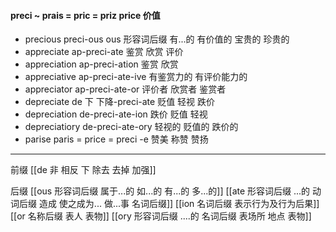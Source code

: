 #### preci ~ prais = pric = priz price 价值

- precious preci-ous ous 形容词后缀 有...的  有价值的   宝贵的 珍贵的
- appreciate  ap-preci-ate 鉴赏 欣赏  评价
- appreciation ap-preci-ation 鉴赏 欣赏
- appreciative ap-preci-ate-ive 有鉴赏力的  有评价能力的
- appreciator ap-preci-ate-or 评价者 欣赏者 鉴赏者
- depreciate de 下 下降-preci-ate 贬值 轻视  跌价 
- depreciation de-preci-ate-ion 跌价 贬值  轻视
- depreciatiory de-preci-ate-ory 轻视的 贬值的 跌价的
- parise paris = price = preci -e 赞美 称赞  赞扬

---
前缀
[[de   非 相反 下 除去 去掉 加强]]

后缀
[[ous 形容词后缀 属于...的 如...的 有...的 多...的]]
[[ate 形容词后缀  ...的 动词后缀 造成 使之成为... 做...事 名词后缀]]
[[ion  名词后缀 表示行为及行为后果]]
[[or 名称后缀 表人 表物]]
[[ory 形容词后缀 ....的 名词后缀 表场所 地点 表物]]
